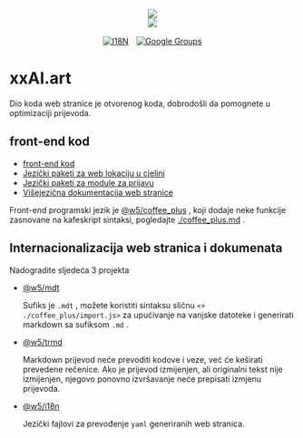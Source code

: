 <p align="center"><a href="https://xxai.art"><img src="https://cdn.jsdelivr.net/gh/xxai-art/doc/logo.svg"/></a><br/><a href="https://xxai.art"><img src="https://cdn.jsdelivr.net/gh/xxai-art/doc/xxai.svg"/></a></p><p align="center"><a href="https://github.com/xxai-art/doc#readme"><img alt="I18N" src="https://cdn.jsdelivr.net/gh/wactax/img/t.svg"/></a>　<a href="https://groups.google.com/u/0/g/xxai-art"><img alt="Google Groups" src="https://cdn.jsdelivr.net/gh/wactax/img/g-groups.svg"/></a></p>

# xxAI.art

Dio koda web stranice je otvorenog koda, dobrodošli da pomognete u optimizaciji prijevoda.

## front-end kod

* [front-end kod](https://github.com/xxai-art/web)
* [Jezički paketi za web lokaciju u cjelini](https://github.com/xxai-art/web/tree/main/i18n)
* [Jezički paketi za module za prijavu](https://github.com/wacpkg/user/tree/main/ui.i18n)
* [Višejezična dokumentacija web stranice](https://github.com/xxai-doc)

Front-end programski jezik je [@w5/coffee_plus](http://npmjs.com/@w5/coffee_plus) , koji dodaje neke funkcije zasnovane na kafeskript sintaksi, pogledajte [./coffee_plus.md](./coffee_plus.md) .

## Internacionalizacija web stranica i dokumenata

Nadogradite sljedeća 3 projekta

* [@w5/mdt](https://www.npmjs.com/package/@w5/mdt)

  Sufiks je `.mdt` , možete koristiti sintaksu sličnu `<+ ./coffee_plus/import.js>` za upućivanje na vanjske datoteke i generirati markdown sa sufiksom `.md` .

* [@w5/trmd](https://www.npmjs.com/package/@w5/trmd)

  Markdown prijevod neće prevoditi kodove i veze, već će keširati prevedene rečenice. Ako je prijevod izmijenjen, ali originalni tekst nije izmijenjen, njegovo ponovno izvršavanje neće prepisati izmjenu prijevoda.

* [@w5/i18n](https://www.npmjs.com/package/@w5/i18n)

  Jezički fajlovi za prevođenje `yaml` generiranih web stranica.
